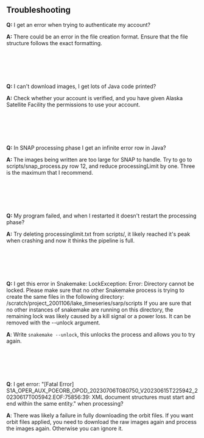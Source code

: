 ## Troubleshooting

**Q:** I get an error when trying to authenticate my account?

**A:** There could be an error in the file creation format. Ensure that the file structure follows the exact formatting.

 <br><br><br><br>


**Q:** I can't download images, I get lots of Java code printed?

**A:** Check whether your account is verified, and you have given Alaska Satellite Facility the permissions to use your account.

 <br><br><br><br>


**Q:**  In SNAP processing phase I get an infinite error row in Java?

**A:** The images being written are too large for SNAP to handle. Try to go to scripts/snap_process.py row 12, and reduce processingLimit by one. Three is the maximum that I recommend.

 <br><br><br><br>


**Q:** My program failed, and when I restarted it doesn't restart the processing phase?

**A:** Try deleting processinglimit.txt from scripts/, it likely reached it's peak when crashing and now it thinks the pipeline is full.


 <br><br><br><br>


**Q:** I get this error in Snakemake: LockException:
Error: Directory cannot be locked. Please make sure that no other Snakemake process is trying to create the same files in the following directory:
/scratch/project_2001106/lake_timeseries/sarp/scripts
If you are sure that no other instances of snakemake are running on this directory, the remaining lock was likely caused by a kill signal or a power loss. It can be removed with the --unlock argument.


**A**: Write `snakemake --unlock`, this unlocks the process and allows you to try again.


 <br><br><br><br>


**Q**: I get error: "[Fatal Error] S1A_OPER_AUX_POEORB_OPOD_20230706T080750_V20230615T225942_20230617T005942.EOF:75856:39: XML document structures must start and end within the same entity." when processing?

**A**: There was likely a failure in fully downloading the orbit files. If you want orbit files applied, you need to download the raw images again and process the images again. Otherwise you can ignore it.